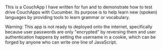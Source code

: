 This is a CouchApp I have written for fun and to demonstrate how to test drive CouchApps with Cucumber. Its purpose is to help learn new (spoken) languages by providing tools to learn grammar or vocabulary.

Warning: This app is not ready to deployed onto the internet, specifically because user passwords are only "encrypted" by reversing them and user authentication happens by setting the username in a cookie, which can be forged by anyone who can write one line of JavaScript.